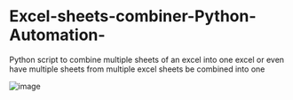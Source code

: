 # Excel-sheets-combiner-Python-Automation-
Python script to combine multiple sheets of an excel into one excel or even have multiple sheets from multiple excel sheets be combined into one

![image](https://github.com/IndunilAravinda/Excel-Sheets-Combiner-Python-Automation/assets/48926164/08080328-7aa8-463c-9ed8-fc53ef11dd9d)
